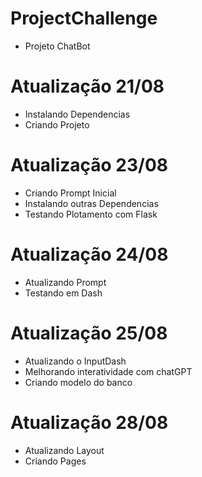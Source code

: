 # ProjectChallenge

* Projeto ChatBot

# Atualização 21/08

* Instalando Dependencias
* Criando Projeto

# Atualização 23/08

* Criando Prompt Inicial
* Instalando outras Dependencias
* Testando Plotamento com Flask

# Atualização 24/08

* Atualizando Prompt
* Testando em Dash

# Atualização 25/08

* Atualizando o InputDash
* Melhorando interatividade com chatGPT
* Criando modelo do banco

# Atualização 28/08

* Atualizando Layout
* Criando Pages
